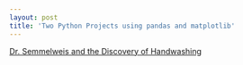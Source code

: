 ```yaml
---
layout: post
title: 'Two Python Projects using pandas and matplotlib'
---
```


[Dr. Semmelweis and the Discovery of Handwashing](https://app.datacamp.com/workspace/w/7584d436-5426-43cd-8b1b-36ea740d000e)

